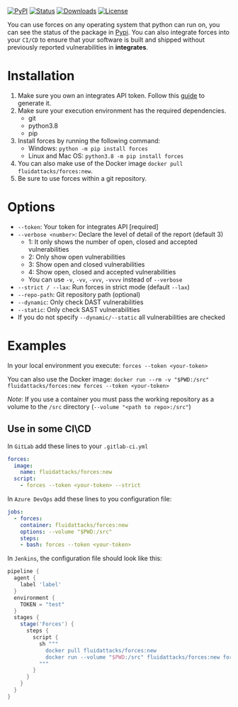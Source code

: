 [![PyPI](https://img.shields.io/pypi/v/skims)](https://pypi.org/project/skims)
[![Status](https://img.shields.io/pypi/status/skims)](https://pypi.org/project/skims)
[![Downloads](https://img.shields.io/pypi/dm/skims)](https://pypi.org/project/skims)
[![License](https://img.shields.io/pypi/l/skims)](../LICENSE)

You can use forces on any operating system that python can run on, you can see the status of the package in [Pypi](https://pypi.org/project/forces/).
You can also integrate forces into your `CI/CD` to ensure that your software is built and shipped without previously reported vulnerabilities in **integrates**.

# Installation

1. Make sure you own an integrates API token. Follow this [guide](https://community.fluidattacks.com/t/integrates-api-access/540/1) to generate it.
2. Make sure your execution environment has the required dependencies.
   - git
   - python3.8
   - pip
3. Install forces by running the following command:
    - Windows: `python -m pip install forces`
    - Linux and Mac OS: `python3.8 -m pip install forces`
4. You can also make use of the Docker image `docker pull fluidattacks/forces:new`.
5. Be sure to use forces within a git repository.

# Options

- `--token`: Your token for integrates API [required]
- `--verbose <number>`: Declare the level of detail of the report (default 3)
  - 1: It only shows the number of open, closed and accepted vulnerabilities
  - 2: Only show open vulnerabilities
  - 3: Show open and closed vulnerabilities
  - 4: Show open, closed and accepted vulnerabilities
  - You can use `-v`, `-vv`, `-vvv`, `-vvvv` instead of `--verbose`
- `--strict / --lax`: Run forces in strict mode (default `--lax`)
- `--repo-path`: Git repository path (optional)
- `--dynamic`: Only check DAST vulnerabilities
- `--static`: Only check SAST vulnerabilities
- If you do not specify `--dynamic/--static` all vulnerabilities are checked

# Examples

In your local environment you execute:
`forces --token <your-token>`

You can also use the Docker image:
`docker run --rm -v "$PWD:/src" fluidattacks/forces:new forces --token <your-token>`

_Note_: If you use a container you must pass the working repository as a volume to the `/src` directory (`--volume "<path to repo>:/src"`)

## Use in some CI\CD

In `GitLab` add these lines to your `.gitlab-ci.yml`

```yaml
forces:
  image:
    name: fluidattacks/forces:new
  script:
    - forces --token <your-token> --strict
```

In `Azure DevOps` add these lines to you configuration file:

```yaml
jobs:
  - forces:
    container: fluidattacks/forces:new
    options: --volume "$PWD:/src"
    steps:
    - bash: forces --token <your-token>
```

In `Jenkins`, the configuration file should look like this:

```groovy
pipeline {
  agent {
    label 'label'
  }
  environment {
    TOKEN = "test"
  }
  stages {
    stage('Forces') {
      steps {
        script {
          sh """
            docker pull fluidattacks/forces:new
            docker run --volume "$PWD:/src" fluidattacks/forces:new forces --token ${TOKEN}
          """
        }
      }
    }
  }
}
```
